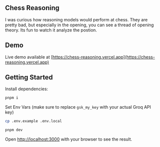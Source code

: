 ## Chess Reasoning

I was curious how reasoning models would perform at chess. They are pretty bad, but especially in the opening, you can see a thread of opening theory. Its fun to watch it analyze the postion.

## Demo 

Live demo available at [https://chess-reasoning.vercel.app](https://chess-reasoning.vercel.app)

## Getting Started

Install dependencies:
```bash
pnpm i
```

Set Env Vars (make sure to replace `gsk_my_key` with your actual Groq API key)
```bash
cp .env.example .env.local
```

```bash
pnpm dev
```

Open [http://localhost:3000](http://localhost:3000) with your browser to see the result.

